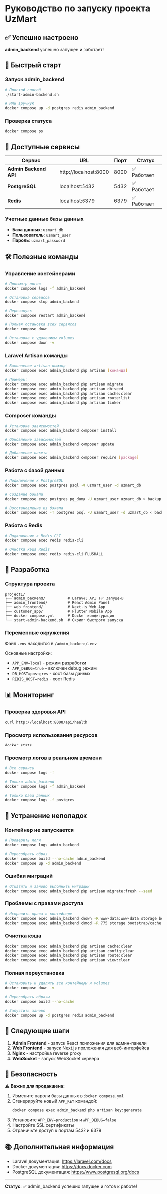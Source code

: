 # Руководство по запуску проекта UzMart

## ✅ Успешно настроено

**admin_backend** успешно запущен и работает!

## 🚀 Быстрый старт

### Запуск admin_backend

```bash
# Простой способ
./start-admin-backend.sh

# Или вручную
docker compose up -d postgres redis admin_backend
```

### Проверка статуса

```bash
docker compose ps
```

## 📍 Доступные сервисы

| Сервис | URL | Порт | Статус |
|--------|-----|------|--------|
| **Admin Backend API** | http://localhost:8000 | 8000 | ✅ Работает |
| **PostgreSQL** | localhost:5432 | 5432 | ✅ Работает |
| **Redis** | localhost:6379 | 6379 | ✅ Работает |

### Учетные данные базы данных

- **База данных**: `uzmart_db`
- **Пользователь**: `uzmart_user`
- **Пароль**: `uzmart_password`

## 🛠️ Полезные команды

### Управление контейнерами

```bash
# Просмотр логов
docker compose logs -f admin_backend

# Остановка сервисов
docker compose stop admin_backend

# Перезапуск
docker compose restart admin_backend

# Полная остановка всех сервисов
docker compose down

# Остановка с удалением volumes
docker compose down -v
```

### Laravel Artisan команды

```bash
# Выполнение artisan команд
docker compose exec admin_backend php artisan [команда]

# Примеры:
docker compose exec admin_backend php artisan migrate
docker compose exec admin_backend php artisan db:seed
docker compose exec admin_backend php artisan cache:clear
docker compose exec admin_backend php artisan route:list
docker compose exec admin_backend php artisan tinker
```

### Composer команды

```bash
# Установка зависимостей
docker compose exec admin_backend composer install

# Обновление зависимостей
docker compose exec admin_backend composer update

# Добавление пакета
docker compose exec admin_backend composer require [package]
```

### Работа с базой данных

```bash
# Подключение к PostgreSQL
docker compose exec postgres psql -U uzmart_user -d uzmart_db

# Создание бэкапа
docker compose exec postgres pg_dump -U uzmart_user uzmart_db > backup.sql

# Восстановление из бэкапа
docker compose exec -T postgres psql -U uzmart_user -d uzmart_db < backup.sql
```

### Работа с Redis

```bash
# Подключение к Redis CLI
docker compose exec redis redis-cli

# Очистка кэша Redis
docker compose exec redis redis-cli FLUSHALL
```

## 🔧 Разработка

### Структура проекта

```
project1/
├── admin_backend/          # Laravel API (✅ Запущен)
├── admin_frontend/         # React Admin Panel
├── web_frontend/           # Next.js Web App
├── customer_app/           # Flutter Mobile App
├── docker compose.yml      # Docker конфигурация
└── start-admin-backend.sh  # Скрипт быстрого запуска
```

### Переменные окружения

Файл `.env` находится в `/admin_backend/.env`

Основные настройки:
- `APP_ENV=local` - режим разработки
- `APP_DEBUG=true` - включен debug режим
- `DB_HOST=postgres` - хост базы данных
- `REDIS_HOST=redis` - хост Redis

## 📊 Мониторинг

### Проверка здоровья API

```bash
curl http://localhost:8000/api/health
```

### Просмотр использования ресурсов

```bash
docker stats
```

### Просмотр логов в реальном времени

```bash
# Все сервисы
docker compose logs -f

# Только admin_backend
docker compose logs -f admin_backend

# Только база данных
docker compose logs -f postgres
```

## 🐛 Устранение неполадок

### Контейнер не запускается

```bash
# Проверить логи
docker compose logs admin_backend

# Пересобрать образ
docker compose build --no-cache admin_backend
docker compose up -d admin_backend
```

### Ошибки миграций

```bash
# Откатить и заново выполнить миграции
docker compose exec admin_backend php artisan migrate:fresh --seed
```

### Проблемы с правами доступа

```bash
# Исправить права в контейнере
docker compose exec admin_backend chown -R www-data:www-data storage bootstrap/cache
docker compose exec admin_backend chmod -R 775 storage bootstrap/cache
```

### Очистка кэша

```bash
docker compose exec admin_backend php artisan cache:clear
docker compose exec admin_backend php artisan config:clear
docker compose exec admin_backend php artisan route:clear
docker compose exec admin_backend php artisan view:clear
```

### Полная переустановка

```bash
# Остановить и удалить все контейнеры и volumes
docker compose down -v

# Пересобрать образы
docker compose build --no-cache

# Запустить заново
docker compose up -d postgres redis admin_backend
```

## 📝 Следующие шаги

1. **Admin Frontend** - запуск React приложения для админ-панели
2. **Web Frontend** - запуск Next.js приложения для веб-интерфейса
3. **Nginx** - настройка reverse proxy
4. **WebSocket** - запуск WebSocket сервера

## 🔐 Безопасность

⚠️ **Важно для продакшена:**

1. Измените пароли базы данных в `docker compose.yml`
2. Сгенерируйте новый `APP_KEY` командой:
   ```bash
   docker compose exec admin_backend php artisan key:generate
   ```
3. Установите `APP_ENV=production` и `APP_DEBUG=false`
4. Настройте SSL сертификаты
5. Ограничьте доступ к портам 5432 и 6379

## 📚 Дополнительная информация

- Laravel документация: https://laravel.com/docs
- Docker документация: https://docs.docker.com
- PostgreSQL документация: https://www.postgresql.org/docs

---

**Статус**: ✅ admin_backend успешно запущен и готов к работе!
